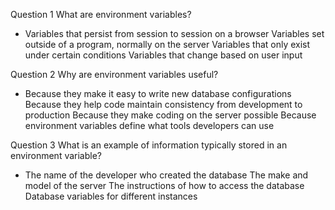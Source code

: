 Question 1
  What are environment variables?
  * Variables that persist from session to session on a browser
    Variables set outside of a program, normally on the server
    Variables that only exist under certain conditions
    Variables that change based on user input

Question 2
  Why are environment variables useful?
  * Because they make it easy to write new database configurations
    Because they help code maintain consistency from development to production
    Because they make coding on the server possible
    Because environment variables define what tools developers can use

Question 3
  What is an example of information typically stored in an environment variable?
  * The name of the developer who created the database
    The make and model of the server
    The instructions of how to access the database
    Database variables for different instances
